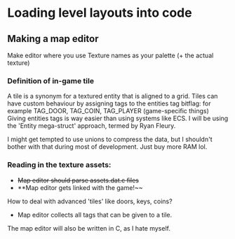 # Loading level layouts into code
## Making a map editor

Make editor where you use Texture names as your palette (+ the actual texture)

### Definition of in-game tile

A tile is a synonym for a textured entity that is aligned to a grid.
Tiles can have custom behaviour by assigning tags to the entities tag bitflag: for example TAG\_DOOR, TAG\_COIN, TAG\_PLAYER (game-specific things)
Giving entities tags is way easier than using systems like ECS. I will be using the 'Entity mega-struct' approach, termed by Ryan Fleury.

I might get tempted to use unions to compress the data, but I shouldn't bother with that during most of development. Just buy more RAM lol.

### Reading in the texture assets:
- ~~Map editor should parse assets.dat.c files~~
- **Map editor gets linked with the game!~~

How to deal with advanced 'tiles' like doors, keys, coins?
- Map editor collects all tags that can be given to a tile.

The map editor will also be written in C, as I hate myself.
